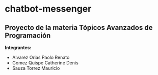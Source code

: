 # chatbot-messenger
## Proyecto de la materia Tópicos Avanzados de Programación
**Integrantes:**
- Alvarez Orias Paolo Renato
- Gomez Quispe Catherine Denis 
- Sauza Torrez Mauricio

